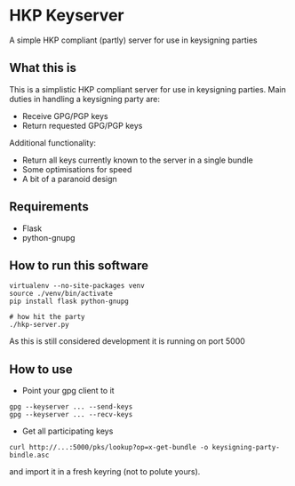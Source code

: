 HKP Keyserver
=============
A simple HKP compliant (partly) server for use in keysigning parties

What this is
------------
This is a simplistic HKP compliant server for use in keysigning parties. Main duties in handling a keysigning party are:

 * Receive GPG/PGP keys
 * Return requested GPG/PGP keys

Additional functionality:

 * Return all keys currently known to the server in a single bundle
 * Some optimisations for speed
 * A bit of a paranoid design

Requirements
------------
 * Flask
 * python-gnupg

How to run this software
------------------------

```
virtualenv --no-site-packages venv
source ./venv/bin/activate
pip install flask python-gnupg

# how hit the party
./hkp-server.py
```

As this is still considered development it is running on port 5000

How to use
----------

 * Point your gpg client to it
 ```
 gpg --keyserver ... --send-keys
 gpg --keyserver ... --recv-keys
 ```
 * Get all participating keys
 ```
 curl http://...:5000/pks/lookup?op=x-get-bundle -o keysigning-party-bindle.asc
 ```
 and import it in a fresh keyring (not to polute yours).
